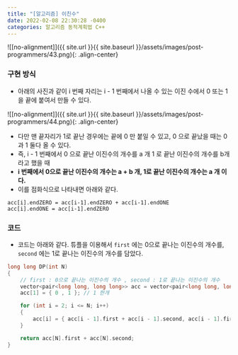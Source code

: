 ```yaml
---
title: "[알고리즘] 이친수"
date: 2022-02-08 22:30:28 -0400
categories: 알고리즘 동적계획법 C++
---
```


![[no-alignment]]({{ site.url }}{{ site.baseurl }}/assets/images/post-programmers/43.png){: .align-center}


### 구현 방식

- 아래의 사진과 같이 i 번째 자리는 i - 1 번째에서 나올 수 있는 이진 수에서 0 또는 1 을 끝에 붙여서 만들 수 있다.

![[no-alignment]]({{ site.url }}{{ site.baseurl }}/assets/images/post-programmers/44.png){: .align-center}

- 다만 맨 끝자리가 1로 끝난 경우에는 끝에 0 만 붙일 수 있고, 0 으로 끝났을 때는 0 과 1 둘다 올 수 있다.
- 즉, i - 1 번째에서 0 으로 끝난 이진수의 개수를 a 개 1 로 끝난 이진수의 개수를 b개라고 했을 때
- **i 번째에서 0으로 끝난 이진수의 개수는 a + b 개, 1로 끝난 이진수의 개수는 a 개 이다.** 
- 이를 점화식으로 나타내면 아래와 같다.

```
acc[i].endZERO = acc[i-1].endZERO + acc[i-1].endONE
acc[i].endONE = acc[i-1].endZERO
```

### 코드

- 코드는 아래와 같다. 튜플을 이용해서 `first` 에는 0으로 끝나는 이진수의 개수를, `second` 에는 1로 끝나는 이진수의 개수를 담았다.

```cpp
long long DP(int N)
{
    // first : 0으로 끝나는 이진수의 개수 , second : 1로 끝나는 이진수의 개수
    vector<pair<long long, long long>> acc = vector<pair<long long, long long>>(N + 1);
    acc[1] = { 0 , 1 }; // 1 한개

    for (int i = 2; i <= N; i++)
    {
        acc[i] = { acc[i - 1].first + acc[i - 1].second, acc[i - 1].first };
    }

    return acc[N].first + acc[N].second;
}
```